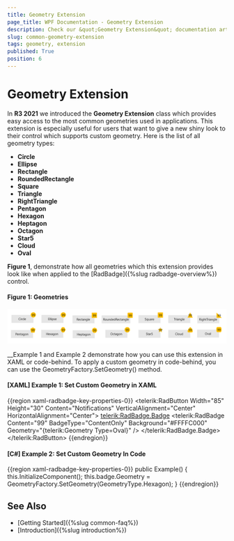 ```yaml
---
title: Geometry Extension
page_title: WPF Documentation - Geometry Extension
description: Check our &quot;Geometry Extension&quot; documentation article for WPF controls 
slug: common-geometry-extension
tags: geometry, extension
published: True
position: 6
---
```


# Geometry Extension

In **R3 2021** we introduced the **Geometry Extension** class which provides easy access to the most common geometries used in applications. This extension is especially useful for users that want to give a new shiny look to their control which supports custom geometry. Here is the list of all geometry types:

* __Circle__
* __Ellipse__
* __Rectangle__
* __RoundedRectangle__
* __Square__
* __Triangle__
* __RightTriangle__
* __Pentagon__
* __Hexagon__
* __Heptagon__
* __Octagon__
* __Star5__
* __Cloud__
* __Oval__
 
**Figure 1**, demonstrate how all geometries which this extension provides look like when applied to the [RadBadge]({%slug radbadge-overview%}) control.

#### **Figure 1: Geometries** 
![Geometry Types](images/radbadge-key-properties_2.png)

__Example 1 and Example 2 demonstrate how you can use this extension in XAML or code-behind. To apply a custom geometry in code-behind, you can use the GeometryFactory.SetGeometry() method.

#### __[XAML] Example 1: Set Custom Geometry in XAML__
{{region xaml-radbadge-key-properties-0}}
	<telerik:RadButton Width="85" Height="30" Content="Notifications"  VerticalAlignment="Center" HorizontalAlignment="Center">
		<telerik:RadBadge.Badge>
			<telerik:RadBadge Content="99" BadgeType="ContentOnly" Background="#FFFFC000" Geometry="{telerik:Geometry Type=Oval}" />
		</telerik:RadBadge.Badge>
	</telerik:RadButton>
{{endregion}}


#### __[C#] Example 2: Set Custom Geometry In Code__
{{region xaml-radbadge-key-properties-0}}
	public Example()
	{
		this.InitializeComponent();
		this.badge.Geometry = GeometryFactory.SetGeometry(GeometryType.Hexagon);
	}
{{endregion}}


## See Also

* [Getting Started]({%slug common-faq%})
* [Introduction]({%slug introduction%})
